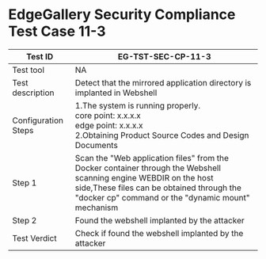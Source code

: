 
# EdgeGallery Security Compliance Test Case 11-3

|Test ID   |EG-TST-SEC-CP-11-3   |
| ------------ | ------------ |
|Test tool   |NA   |
|Test description   |Detect that the mirrored application directory is implanted in Webshell|
|Configuration Steps   |1.The system is running properly.<br>core point: x.x.x.x<br>edge point: x.x.x.x<br>2.Obtaining Product Source Codes and Design Documents   |
|Step 1   |Scan the "Web application files" from the Docker container through the Webshell scanning engine WEBDIR on the host side,These files can be obtained through the "docker cp" command or the "dynamic mount" mechanism|
|Step 2   |Found the webshell implanted by the attacker|
|Test Verdict   |Check if found the webshell implanted by the attacker |